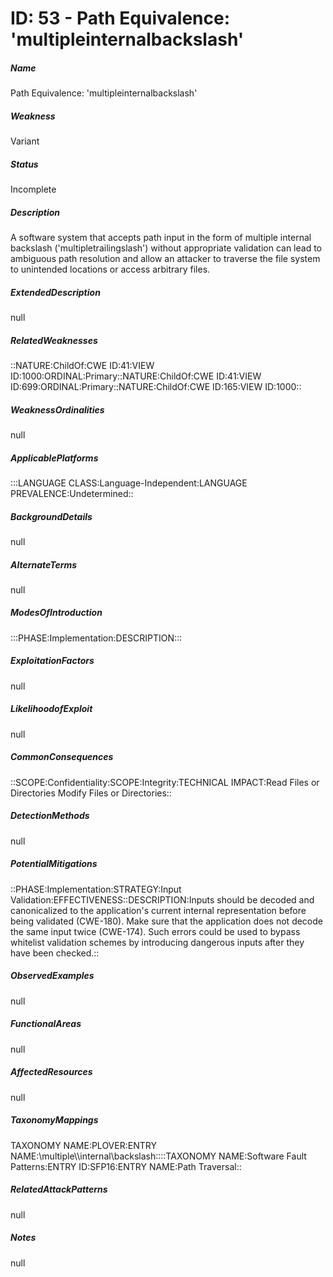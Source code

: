 # ID: 53 - Path Equivalence: 'multipleinternalbackslash'
<h5>Name</h5>Path Equivalence: 'multipleinternalbackslash'
<h5>Weakness</h5>Variant
<h5>Status</h5>Incomplete
<h5>Description</h5>A software system that accepts path input in the form of multiple internal backslash ('multipletrailingslash') without appropriate validation can lead to ambiguous path resolution and allow an attacker to traverse the file system to unintended locations or access arbitrary files.
<h5>ExtendedDescription</h5>null
<h5>RelatedWeaknesses</h5>::NATURE:ChildOf:CWE ID:41:VIEW ID:1000:ORDINAL:Primary::NATURE:ChildOf:CWE ID:41:VIEW ID:699:ORDINAL:Primary::NATURE:ChildOf:CWE ID:165:VIEW ID:1000::
<h5>WeaknessOrdinalities</h5>null
<h5>ApplicablePlatforms</h5>:::LANGUAGE CLASS:Language-Independent:LANGUAGE PREVALENCE:Undetermined::
<h5>BackgroundDetails</h5>null
<h5>AlternateTerms</h5>null
<h5>ModesOfIntroduction</h5>:::PHASE:Implementation:DESCRIPTION:::
<h5>ExploitationFactors</h5>null
<h5>LikelihoodofExploit</h5>null
<h5>CommonConsequences</h5>::SCOPE:Confidentiality:SCOPE:Integrity:TECHNICAL IMPACT:Read Files or Directories Modify Files or Directories::
<h5>DetectionMethods</h5>null
<h5>PotentialMitigations</h5>::PHASE:Implementation:STRATEGY:Input Validation:EFFECTIVENESS::DESCRIPTION:Inputs should be decoded and canonicalized to the application's current internal representation before being validated (CWE-180). Make sure that the application does not decode the same input twice (CWE-174). Such errors could be used to bypass whitelist validation schemes by introducing dangerous inputs after they have been checked.::
<h5>ObservedExamples</h5>null
<h5>FunctionalAreas</h5>null
<h5>AffectedResources</h5>null
<h5>TaxonomyMappings</h5>TAXONOMY NAME:PLOVER:ENTRY NAME:\multiple\\internal\backslash::::TAXONOMY NAME:Software Fault Patterns:ENTRY ID:SFP16:ENTRY NAME:Path Traversal::
<h5>RelatedAttackPatterns</h5>null
<h5>Notes</h5>null


